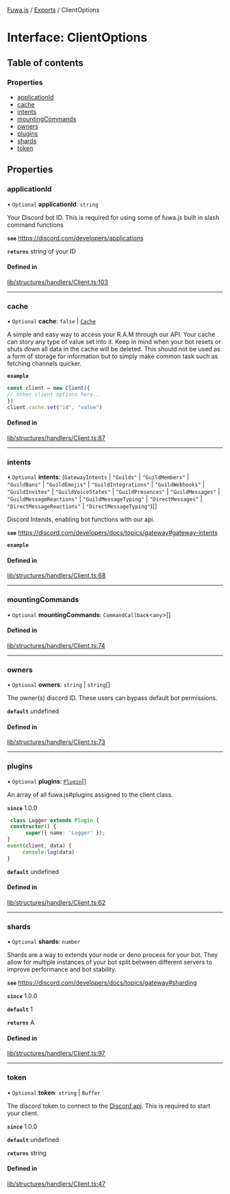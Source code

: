 [Fuwa.js](../README.md) / [Exports](../modules.md) / ClientOptions

# Interface: ClientOptions

## Table of contents

### Properties

- [applicationId](ClientOptions.md#applicationid)
- [cache](ClientOptions.md#cache)
- [intents](ClientOptions.md#intents)
- [mountingCommands](ClientOptions.md#mountingcommands)
- [owners](ClientOptions.md#owners)
- [plugins](ClientOptions.md#plugins)
- [shards](ClientOptions.md#shards)
- [token](ClientOptions.md#token)

## Properties

### applicationId

• `Optional` **applicationId**: `string`

Your Discord bot ID. This is required for using some of fuwa.js built in slash command functions

**`see`** https://discord.com/developers/applications

**`returns`** string of your ID

#### Defined in

[lib/structures/handlers/Client.ts:103](https://github.com/fuwajs/fuwa.js/blob/2dc8ebd/src/lib/structures/handlers/Client.ts#L103)

___

### cache

• `Optional` **cache**: ``false`` \| [`Cache`](Cache.md)

A simple and easy way to access your R.A.M through our API.
Your cache can story any type of value set into it. Keep in mind when your bot resets or shuts down all data in the cache will be deleted.
This should not be used as a form of storage for information but to simply make common task such as fetching channels quicker.

**`example`**
```typescript
const client = new Client({
// other client options here...
})
client.cache.set("id", "value")
```

#### Defined in

[lib/structures/handlers/Client.ts:87](https://github.com/fuwajs/fuwa.js/blob/2dc8ebd/src/lib/structures/handlers/Client.ts#L87)

___

### intents

• `Optional` **intents**: (`GatewayIntents` \| ``"Guilds"`` \| ``"GuildMembers"`` \| ``"GuildBans"`` \| ``"GuildEmojis"`` \| ``"GuildIntegrations"`` \| ``"GuildWebhooks"`` \| ``"GuildInvites"`` \| ``"GuildVoiceStates"`` \| ``"GuildPresences"`` \| ``"GuildMessages"`` \| ``"GuildMessageReactions"`` \| ``"GuildMessageTyping"`` \| ``"DirectMessages"`` \| ``"DirectMessageReactions"`` \| ``"DirectMessageTyping"``)[]

Discord Intends, enabling bot functions with our api.

**`see`** https://discord.com/developers/docs/topics/gateway#gateway-intents

**`example`**

#### Defined in

[lib/structures/handlers/Client.ts:68](https://github.com/fuwajs/fuwa.js/blob/2dc8ebd/src/lib/structures/handlers/Client.ts#L68)

___

### mountingCommands

• `Optional` **mountingCommands**: `CommandCallback`<`any`\>[]

#### Defined in

[lib/structures/handlers/Client.ts:74](https://github.com/fuwajs/fuwa.js/blob/2dc8ebd/src/lib/structures/handlers/Client.ts#L74)

___

### owners

• `Optional` **owners**: `string` \| `string`[]

The owner(s) discord ID. These users can bypass default bot permissions.

**`default`** undefined

#### Defined in

[lib/structures/handlers/Client.ts:73](https://github.com/fuwajs/fuwa.js/blob/2dc8ebd/src/lib/structures/handlers/Client.ts#L73)

___

### plugins

• `Optional` **plugins**: [`Plugin`](../classes/Plugin.md)[]

An array of all fuwa.js#plugins assigned to the client class.

**`since`** 1.0.0
```typescript
 class Logger extends Plugin {
 constructor() {
      super({ name: 'Logger' });
}
event(client, data) {
     console.log(data)
}
```

**`default`** undefined

#### Defined in

[lib/structures/handlers/Client.ts:62](https://github.com/fuwajs/fuwa.js/blob/2dc8ebd/src/lib/structures/handlers/Client.ts#L62)

___

### shards

• `Optional` **shards**: `number`

Shards are a way to extends your node or deno process for your bot.
They allow for multiple instances of your bot split between different servers to
improve performance and bot stability.

**`see`** https://discord.com/developers/docs/topics/gateway#sharding

**`since`** 1.0.0

**`default`** 1

**`returns`** A

#### Defined in

[lib/structures/handlers/Client.ts:97](https://github.com/fuwajs/fuwa.js/blob/2dc8ebd/src/lib/structures/handlers/Client.ts#L97)

___

### token

• `Optional` **token**: `string` \| `Buffer`

The discord token to connect to the [Discord api](https://discord.com/developers/docs/intro).
This is required to start your client.

**`since`** 1.0.0

**`default`** undefined

**`returns`** string

#### Defined in

[lib/structures/handlers/Client.ts:47](https://github.com/fuwajs/fuwa.js/blob/2dc8ebd/src/lib/structures/handlers/Client.ts#L47)
